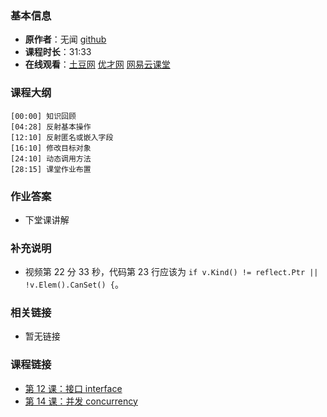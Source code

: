 <!--
author: yu.tian-tianpl
head: https://avatars1.githubusercontent.com/u/2946214?v=3&s=400
date: 2016-02-13
title: 第 13 课：反射 reflection
tags: go语言,programing,教程
category: go编程基础
status: publish
summary: 《Go编程基础》是一套针对 Google 出品的 Go 语言的视频语音教程，主要面向新手级别的学习者。
-->

### 基本信息

- **原作者**：无闻  [github](https://github.com/Unknwon)
- **课程时长**：31:33
- **在线观看**：[土豆网](http://www.tudou.com/programs/view/luV8Do0Szqw/) [优才网](http://www.ucai.cn/course/chapter/69/3259/4707) [网易云课堂](http://study.163.com/course/courseLearn.htm?courseId=306002#/learn/video?lessonId=421024&courseId=306002)

### 课程大纲

	[00:00] 知识回顾
	[04:28] 反射基本操作
	[12:10] 反射匿名或嵌入字段
	[16:10] 修改目标对象
	[24:10] 动态调用方法
	[28:15] 课堂作业布置
	
### 作业答案

- 下堂课讲解

### 补充说明

- 视频第 22 分 33 秒，代码第 23 行应该为 `if v.Kind() != reflect.Ptr || !v.Elem().CanSet() {`。

### 相关链接

- 暂无链接

### 课程链接

- [第 12 课：接口 interface](lecture12.html)
- [第 14 课：并发 concurrency](lecture14.html)
